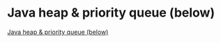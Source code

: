 # Java heap & priority queue (below)
[Java heap & priority queue (below)](https://aiwithcloud.com/2022/09/19/java_heap__priority_queue_below/)